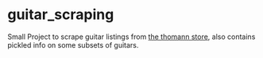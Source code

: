 # guitar_scraping

Small Project to scrape guitar listings from [the thomann store](www.thomann.de), also contains pickled info on some subsets of guitars.
